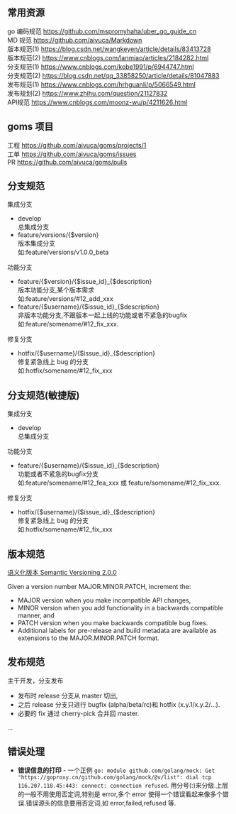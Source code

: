 ## 常用资源
go 编码规范 https://github.com/mspromyhaha/uber_go_guide_cn    
MD 规范 https://github.com/aivuca/Markdown    
版本规范(1) https://blog.csdn.net/wangkeyen/article/details/83413728      
版本规范(2) https://www.cnblogs.com/lanmiao/articles/2184282.html    
分支规范(1)  https://www.cnblogs.com/kobe1991/p/6944747.html     
分支规范(2)  https://blog.csdn.net/qq_33858250/article/details/81047883   
发布规范(1)  https://www.cnblogs.com/hrhguanli/p/5066549.html   
发布规划(2)  https://www.zhihu.com/question/21127832    
API规范  https://www.cnblogs.com/moonz-wu/p/4211626.html    

## goms 项目
工程 https://github.com/aivuca/goms/projects/1  
工单 https://github.com/aivuca/goms/issues   
PR   https://github.com/aivuca/goms/pulls   

## 分支规范

集成分支     
- develop   
  总集成分支      
- feature/versions/{$version}   
  版本集成分支  
  如:feature/versions/v1.0.0_beta      

功能分支    
- feature/{$version}/{$issue_id}_{$description}     
  版本功能分支,某个版本需求   
  如:feature/versions/#12_add_xxx     
- feature/{$username}/{$issue_id}_{$description}    
  非版本功能分支,不跟版本一起上线的功能或者不紧急的bugfix    
  如:feature/somename/#12_fix_xxx.   

修复分支    
- hotfix/{$username}/{$issue_id}_{$description}    
  修复紧急线上 bug 的分支    
  如:hotfix/somename/#12_fix_xxx     

## 分支规范(敏捷版)

集成分支     
- develop   
  总集成分支      

功能分支        
- feature/{$username}/{$issue_id}_{$description}    
  功能或者不紧急的bugfix分支    
  如:feature/somename/#12_fea_xxx 或 feature/somename/#12_fix_xxx.   

修复分支    
- hotfix/{$username}/{$issue_id}_{$description}    
  修复紧急线上 bug 的分支    
  如:hotfix/somename/#12_fix_xxx     

## 版本规范

[语义化版本 Semantic Versioning 2.0.0](https://semver.org/)

Given a version number MAJOR.MINOR.PATCH, increment the:

- MAJOR version when you make incompatible API changes,
- MINOR version when you add functionality in a backwards compatible manner, and
- PATCH version when you make backwards compatible bug fixes.
- Additional labels for pre-release and build metadata are available as extensions to the MAJOR.MINOR.PATCH format.

## 发布规范

主干开发，分支发布

- 发布时 release 分支从 master 切出,
- 之后 release 分支只进行 bugfix (alpha/beta/rc)和 hotfix (x.y.1/x.y.2/...). 
- 必要的 fix 通过 cherry-pick 合并回 master.

...

## 错误处理

- **错误信息的打印** - 一个正例 `go: module github.com/golang/mock: Get "https://goproxy.cn/github.com/golang/mock/@v/list": dial tcp 116.207.118.45:443: connect: connection refused`. 用分号(:)来分级.上层的一般不用使用否定词,特别是 error,多个 error 使得一个错误看起来像多个错误.错误源头的信息要用否定词,如 error,failed,refused 等.

